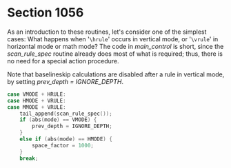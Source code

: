 # Section 1056

As an introduction to these routines, let's consider one of the simplest cases:
What happens when '`\hrule`' occurs in vertical mode, or '`\vrule`' in horizontal mode or math mode? The code in *main_control*
is short, since the *scan_rule_spec* routine already does most of what is required; thus, there is no need for a special action procedure.

Note that baselineskip calculations are disabled after a rule in vertical mode, by setting *prev_depth = IGNORE_DEPTH*.

```c << Cases of |main_control| that build boxes and lists >>=
case VMODE + HRULE:
case HMODE + VRULE:
case MMODE + VRULE:
    tail_append(scan_rule_spec());
    if (abs(mode) == VMODE) {
        prev_depth = IGNORE_DEPTH;
    }
    else if (abs(mode) == HMODE) {
        space_factor = 1000;
    }
    break;
```
